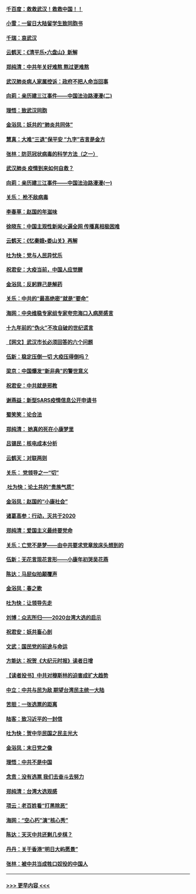 #### [千百度：救救武汉！救救中国！！](../pages/nsc993/n11836145.md?t=02011344) 
#### [小雪：一留日大陆留学生致同胞书](../pages/nsc993/n11834624.md?t=02011344) 
#### [千瑞：哀武汉](../pages/nsc993/n11833647.md?t=02011344) 
#### [云鹤天：《清平乐▪六盘山》新解](../pages/nsc993/n11833611.md?t=02011344) 
#### [郑纯清：中共年关好难熬 熬过更难熬](../pages/nsc993/n11833489.md?t=02011344) 
#### [武汉肺炎病人家属控诉：政府不把人命当回事](../pages/nsc993/n11833205.md?t=02011344) 
#### [向莉：亲历建三江事件——中国法治路漫漫(二)](../pages/nsc993/n11829102.md?t=02011344) 
#### [理悟：致武汉同胞](../pages/nsc993/n11831522.md?t=02011344) 
#### [金浴凤：妖共的“肺炎共同体”](../pages/nsc993/n11829448.md?t=02011344) 
#### [慧真：大难“三退”保平安 “九字”吉言是金方](../pages/nsc993/n11829501.md?t=02011344) 
#### [张林：防范冠状病毒的科学方法（之一）](../pages/nsc993/n11828618.md?t=02011344) 
#### [武汉肺炎 疫情到来如何自救？](../pages/nsc993/n11827632.md?t=02011344) 
#### [向莉：亲历建三江事件——中国法治路漫漫(一)](../pages/nsc993/n11827190.md?t=02011344) 
#### [关乐： 枪不敌病毒](../pages/nsc993/n11826746.md?t=02011344) 
#### [李春草：赵国的年滋味](../pages/nsc993/n11826321.md?t=02011344) 
#### [徐晓东：中国主观性新闻火遍全网 传播真相极困难](../pages/nsc993/n11826508.md?t=02011344) 
#### [云鹤天：《忆秦娥▪娄山关》再解](../pages/nsc993/n11824682.md?t=02011344) 
#### [吐为快：党与人民异忧乐](../pages/nsc993/n11824660.md?t=02011344) 
#### [祝君安：大疫当前，中国人应觉醒](../pages/nsc993/n11821946.md?t=02011344) 
#### [金浴凤：反躬罪己是解药](../pages/nsc993/n11820280.md?t=02011344) 
#### [关乐：中共的“最高绝密”就是“要命”](../pages/nsc993/n11816946.md?t=02011344) 
#### [海网：中央维稳专家组专家夸完海口入病房感言](../pages/nsc993/n11815138.md?t=02011344) 
#### [十九年前的“伪火”不攻自破的世纪谎言](../pages/nsc993/n11813238.md?t=02011344) 
#### [【网文】武汉市长必须回答的六个问题](../pages/nsc993/n11813848.md?t=02011344) 
#### [伍新：稳定压倒一切 大疫压得倒吗？](../pages/nsc993/n11812634.md?t=02011344) 
#### [梁京：中国爆发“新非典”的警世意义](../pages/nsc993/n11812554.md?t=02011344) 
#### [祝君安：中共就是邪教](../pages/nsc993/n11812431.md?t=02011344) 
#### [谢燕益：新型SARS疫情信息公开申请书](../pages/nsc993/n11808840.md?t=02011344) 
#### [蜀笑笑：论合法](../pages/nsc993/n11808064.md?t=02011344) 
#### [郑纯清： 她真的死在小康梦里](../pages/nsc993/n11806623.md?t=02011344) 
#### [吕锡民：核电成本分析](../pages/nsc993/n11806284.md?t=02011344) 
#### [云鹤天：对联两则](../pages/nsc993/n11805957.md?t=02011344) 
#### [关乐： 党领导之一“切”](../pages/nsc993/n11804505.md?t=02011344) 
#### [ 吐为快：论土共的“贵族气质”](../pages/nsc993/n11804490.md?t=02011344) 
#### [金浴凤：赵国的“小康社会”](../pages/nsc993/n11804452.md?t=02011344) 
#### [诸葛高参：行动，灭共于2020](../pages/nsc993/n11804120.md?t=02011344) 
#### [郑纯清：爱国主义最终要党命](../pages/nsc993/n11802197.md?t=02011344) 
#### [关乐：亡党不是梦——由中共要求党章放床头想到的](../pages/nsc993/n11802156.md?t=02011344) 
#### [伍新：无花言现花言形——小康年初哭吴花燕](../pages/nsc993/n11800044.md?t=02011344) 
#### [陈达：马屁似拍颠覆声](../pages/nsc993/n11800010.md?t=02011344) 
#### [金浴凤：春之歌](../pages/nsc993/n11797687.md?t=02011344) 
#### [吐为快：让领导先走](../pages/nsc993/n11797512.md?t=02011344) 
#### [刘博：众志所归——2020台湾大选的启示](../pages/nsc993/n11796878.md?t=02011344) 
#### [祝君安：妖共畜心剖](../pages/nsc993/n11794273.md?t=02011344) 
#### [文武：国民党的前途与命运](../pages/nsc993/n11794198.md?t=02011344) 
#### [方能达：祝贺《大纪元时报》读者日增](../pages/nsc993/n11793807.md?t=02011344) 
#### [【读者投书】中共对穆斯林的迫害成扩大趋势](../pages/nsc993/n11791371.md?t=02011344) 
#### [中立：中共与民为敌 期望台湾民主统一大陆](../pages/nsc993/n11790392.md?t=02011344) 
#### [苦胆：一张选票的距离](../pages/nsc993/n11788914.md?t=02011344) 
#### [陆客：致习近平的一封信](../pages/nsc993/n11788867.md?t=02011344) 
#### [吐为快：贺中华民国之民主光大](../pages/nsc993/n11788618.md?t=02011344) 
#### [金浴凤：末日党之像](../pages/nsc993/n11787475.md?t=02011344) 
#### [理悟：中共不是中国](../pages/nsc993/n11787463.md?t=02011344) 
#### [念贲：没有选票  我们去奋斗去努力](../pages/nsc993/n11787398.md?t=02011344) 
#### [郑纯清：台湾大选观感](../pages/nsc993/n11786210.md?t=02011344) 
#### [项云：老百姓看“打黑除恶”](../pages/nsc993/n11785398.md?t=02011344) 
#### [海网：“空心朽”演“核心秀”](../pages/nsc993/n11783874.md?t=02011344) 
#### [陈达：天灭中共还剩几步棋？](../pages/nsc993/n11783719.md?t=02011344) 
#### [丹丹：关于香港“明日大屿愿景”](../pages/nsc993/n11783273.md?t=02011344) 
#### [张林：被中共当成牲口奴役的中国人](../pages/nsc993/n11782397.md?t=02011344) 

----
#### [ >>> 更早内容 <<< ](../indexes/nsc993-earlier.md)
